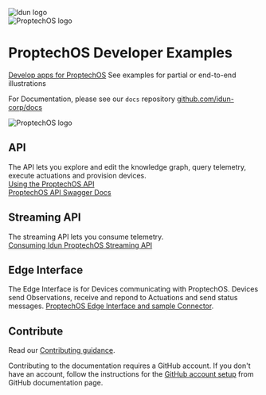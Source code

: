 ![Idun logo](images/Idun-logotype-ex.png)  
![ProptechOS logo](images/ProptechOS-logotype-ex.png)

# ProptechOS Developer Examples
[Develop apps for ProptechOS](https://proptechos.com/)
See examples for partial or end-to-end illustrations

For Documentation, please see our `docs` repository [github.com/idun-corp/docs](https://github.com/idun-corp/docs)

![ProptechOS logo](images/p8s_overview.png)

## API
The API lets you explore and edit the knowledge graph, query telemetry, execute actuations and provision devices.  
[Using the ProptechOS API](ProptechOS-Api)  
[ProptechOS API Swagger Docs](https://proptechos.com/api/swagger-ui.html)

## Streaming API
The streaming API lets you consume telemetry.  
[Consuming Idun ProptechOS Streaming API](ProptechOS-Streaming-Api)

## Edge Interface
The Edge Interface is for Devices communicating with ProptechOS.
Devices send Observations, receive and repond to Actuations and send status messages.
[ProptechOS Edge Interface and sample Connector](ProptechOS-Edge-Interface).  

## Contribute

Read our [Contributing guidance](https://github.com/idun-corp/docs/blob/master/CONTRIBUTING.md).

Contributing to the documentation requires a GitHub account. If you don't have an account, follow the instructions for the [GitHub account setup](https://docs.github.com/en/get-started/onboarding/getting-started-with-your-github-account) from GitHub documentation page.
